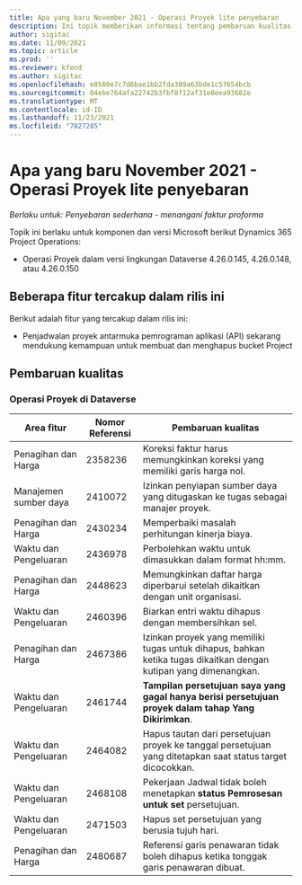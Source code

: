 ```yaml
---
title: Apa yang baru November 2021 - Operasi Proyek lite penyebaran
description: Ini topik memberikan informasi tentang pembaruan kualitas yang tersedia dalam rilis November 2021 dari penyebaran Lite Operasi Proyek.
author: sigitac
ms.date: 11/09/2021
ms.topic: article
ms.prod: ''
ms.reviewer: kfend
ms.author: sigitac
ms.openlocfilehash: e8560e7c7d6bae1bb2fda389a63bde1c57654bcb
ms.sourcegitcommit: 04ebe764afa22742b3fbf8f12af31e8eea93682e
ms.translationtype: MT
ms.contentlocale: id-ID
ms.lasthandoff: 11/23/2021
ms.locfileid: "7827285"
---
```

# <a name="whats-new-november-2021---project-operations-lite-deployment"></a>Apa yang baru November 2021 - Operasi Proyek lite penyebaran

_Berlaku untuk: Penyebaran sederhana - menangani faktur proforma_

Topik ini berlaku untuk komponen dan versi Microsoft berikut Dynamics 365 Project Operations:

- Operasi Proyek dalam versi lingkungan Dataverse 4.26.0.145, 4.26.0.148, atau 4.26.0.150
  
## <a name="features-included-in-this-release"></a>Beberapa fitur tercakup dalam rilis ini

Berikut adalah fitur yang tercakup dalam rilis ini:

- Penjadwalan proyek antarmuka pemrograman aplikasi (API) sekarang mendukung kemampuan untuk membuat dan menghapus bucket Project

## <a name="quality-updates"></a>Pembaruan kualitas

### <a name="project-operations-in-dataverse"></a>Operasi Proyek di Dataverse

| Area fitur | Nomor Referensi | Pembaruan kualitas |
| --- | --- | --- |
| Penagihan dan Harga | 2358236 | Koreksi faktur harus memungkinkan koreksi yang memiliki garis harga nol. |
| Manajemen sumber daya | 2410072 | Izinkan penyiapan sumber daya yang ditugaskan ke tugas sebagai manajer proyek. |
| Penagihan dan Harga | 2430234 | Memperbaiki masalah perhitungan kinerja biaya. |
| Waktu dan Pengeluaran | 2436978 | Perbolehkan waktu untuk dimasukkan dalam format hh:mm. |
| Penagihan dan Harga | 2448623 | Memungkinkan daftar harga diperbarui setelah dikaitkan dengan unit organisasi. |
| Waktu dan Pengeluaran | 2460396 | Biarkan entri waktu dihapus dengan membersihkan sel. |
| Penagihan dan Harga | 2467386 | Izinkan proyek yang memiliki tugas untuk dihapus, bahkan ketika tugas dikaitkan dengan kutipan yang dimenangkan. |
| Waktu dan Pengeluaran | 2461744 | **Tampilan persetujuan saya yang gagal hanya berisi persetujuan proyek dalam tahap Yang** **Dikirimkan**. |
| Waktu dan Pengeluaran | 2464082 | Hapus tautan dari persetujuan proyek ke tanggal persetujuan yang ditetapkan saat status target dicocokkan. |
| Waktu dan Pengeluaran | 2468108 | Pekerjaan Jadwal tidak boleh menetapkan **status Pemrosesan untuk set** persetujuan. |
| Waktu dan Pengeluaran | 2471503 | Hapus set persetujuan yang berusia tujuh hari. |
| Penagihan dan Harga | 2480687 | Referensi garis penawaran tidak boleh dihapus ketika tonggak garis penawaran dibuat. |
